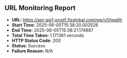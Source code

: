 ## URL Monitoring Report

- **URL:** https://api-gw1-prod1.fisglobal.com/gw/v1/health
- **Start Time:** 2025-06-05T15:38:20.003526
- **End Time:** 2025-06-05T15:38:21.174887
- **Total Time Taken:** 1.171361 seconds
- **HTTP Status Code:** 200
- **Status:** Success
- **Failure Reason:** N/A
